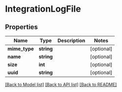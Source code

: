 # IntegrationLogFile

## Properties
Name | Type | Description | Notes
------------ | ------------- | ------------- | -------------
**mime_type** | **string** |  | [optional] 
**name** | **string** |  | [optional] 
**size** | **int** |  | [optional] 
**uuid** | **string** |  | [optional] 

[[Back to Model list]](../README.md#documentation-for-models) [[Back to API list]](../README.md#documentation-for-api-endpoints) [[Back to README]](../README.md)


